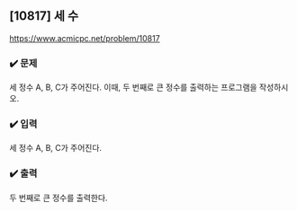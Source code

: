 ## [10817] 세 수
https://www.acmicpc.net/problem/10817

### ✔️ 문제
세 정수 A, B, C가 주어진다. 이때, 두 번째로 큰 정수를 출력하는 프로그램을 작성하시오.

### ✔️ 입력
세 정수 A, B, C가 주어진다.

### ✔️ 출력
두 번째로 큰 정수를 출력한다.
